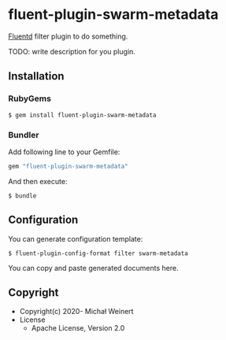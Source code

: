 # fluent-plugin-swarm-metadata

[Fluentd](https://fluentd.org/) filter plugin to do something.

TODO: write description for you plugin.

## Installation

### RubyGems

```
$ gem install fluent-plugin-swarm-metadata
```

### Bundler

Add following line to your Gemfile:

```ruby
gem "fluent-plugin-swarm-metadata"
```

And then execute:

```
$ bundle
```

## Configuration

You can generate configuration template:

```
$ fluent-plugin-config-format filter swarm-metadata
```

You can copy and paste generated documents here.

## Copyright

* Copyright(c) 2020- Michał Weinert
* License
  * Apache License, Version 2.0
